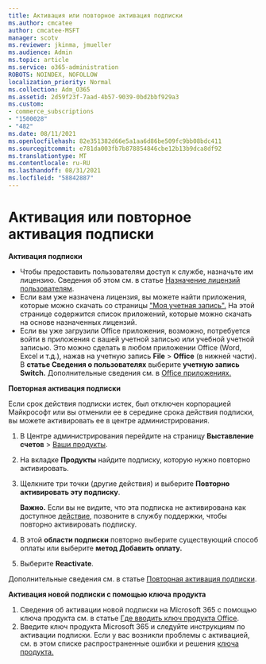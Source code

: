 ```yaml
---
title: Активация или повторное активация подписки
ms.author: cmcatee
author: cmcatee-MSFT
manager: scotv
ms.reviewer: jkinma, jmueller
ms.audience: Admin
ms.topic: article
ms.service: o365-administration
ROBOTS: NOINDEX, NOFOLLOW
localization_priority: Normal
ms.collection: Adm_O365
ms.assetid: 2d59f23f-7aad-4b57-9039-0bd2bbf929a3
ms.custom:
- commerce_subscriptions
- "1500028"
- "482"
ms.date: 08/11/2021
ms.openlocfilehash: 82e351382d66e5a1aa6d86be509fc9bb08bdc411
ms.sourcegitcommit: e781da003fb7b878854846cbe12b13b9dca8df92
ms.translationtype: MT
ms.contentlocale: ru-RU
ms.lasthandoff: 08/31/2021
ms.locfileid: "58842887"
---
```

# <a name="activate-or-reactivate-a-subscription"></a>Активация или повторное активация подписки

**Активация подписки**

- Чтобы предоставить пользователям доступ к службе, назначьте им лицензию. Сведения об этом см. в статье [Назначение лицензий пользователям](https://docs.microsoft.com/microsoft-365/admin/manage/assign-licenses-to-users).
- Если вам уже назначена лицензия, вы можете найти приложения, которые можно скачать со страницы ["Моя учетная запись".](https://portal.office.com/account/#installs) На этой странице содержится список приложений, которые можно скачать на основе назначенных лицензий.
- Если вы уже загрузили Office приложения, возможно, потребуется войти в приложения с вашей учетной записью или учебной учетной записью. Это можно сделать в любом приложении Office (Word, Excel и т.д.), нажав на учетную запись **File**  >  **Office** (в нижней части). В **статье Сведения о пользователях** выберите **учетную запись Switch.** Дополнительные сведения см. в [Office приложениях.](https://docs.microsoft.com/microsoft-365/admin/setup/install-applications)

**Повторная активация подписки**

Если срок действия подписки истек, был отключен корпорацией Майкрософт или вы отменили ее в середине срока действия подписки, вы можете активировать ее в центре администрирования.
  
1. В Центре администрирования перейдите на страницу **Выставление счетов** > [Ваши продукты](https://go.microsoft.com/fwlink/p/?linkid=842054).
2. На вкладке **Продукты** найдите подписку, которую нужно повторно активировать.
3. Щелкните три точки (другие действия) и выберите **Повторно активировать эту подписку**.

    **Важно.** Если вы не  видите, что эта подписка не активирована как доступное [действие,](https://go.microsoft.com/fwlink/p/?linkid=518322) позвоните в службу поддержки, чтобы повторно активировать подписку.

4. В этой **области подписки** повторно выберите существующий способ оплаты или выберите **метод Добавить оплату.**
5. Выберите **Reactivate**.

Дополнительные сведения см. в статье [Повторная активация подписки](https://docs.microsoft.com/microsoft-365/commerce/subscriptions/reactivate-your-subscription).

**Активация новой подписки с помощью ключа продукта**

1. Сведения об активации новой подписки на Microsoft 365 с помощью ключа продукта см. в статье [Где вводить ключ продукта Office](https://support.office.com/article/where-to-enter-your-office-product-key-0a82e5ae-739e-4b92-a6f4-2ec780c185db).
2. Введите ключ продукта Microsoft 365 и следуйте инструкциям по активации подписки. Если у вас возникли проблемы с активацией, см. в этом списке распространенные ошибки и решения [ключа продукта.](https://docs.microsoft.com/microsoft-365/commerce/product-key-errors-and-solutions)